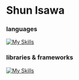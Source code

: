 <h1 align="left">Shun Isawa</h1>

### languages

[![My Skills](https://skillicons.dev/icons?i=js,ts,nodejs,php,mysql,html,css,sass,ruby,python,postgresql)](https://skillicons.dev)

### libraries & frameworks

[![My Skills](https://skillicons.dev/icons?i=react,redux,nextjs,vue,nuxtjs,emotion,materialui,tailwind,jquery,laravel,vite,jest,docker,firebase,aws,kubernetes)](https://skillicons.dev)